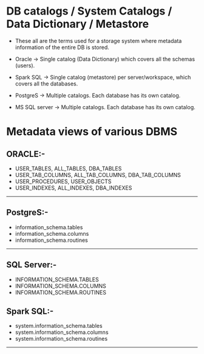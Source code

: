 # DB catalogs / System Catalogs / Data Dictionary / Metastore 

* These all are the terms used for a storage system where metadata information of the entire DB is stored. 

- Oracle → Single catalog (Data Dictionary) which covers all the schemas (users). 

- Spark SQL → Single catalog (metastore) per server/workspace, which covers all the databases.

- PostgreS → Multiple catalogs. Each database has its own catalog. 

- MS SQL server → Multiple catalogs. Each database has its own catalog. 





# Metadata views of various DBMS

## ORACLE:-
- USER_TABLES, ALL_TABLES, DBA_TABLES
- USER_TAB_COLUMNS, ALL_TAB_COLUMNS, DBA_TAB_COLUMNS
- USER_PROCEDURES, USER_OBJECTS
- USER_INDEXES, ALL_INDEXES, DBA_INDEXES
------------------------------------------------------
 
## PostgreS:-
- information_schema.tables
- information_schema.columns
- information_schema.routines
------------------------------------------------------

## SQL Server:-
- INFORMATION_SCHEMA.TABLES
- INFORMATION_SCHEMA.COLUMNS
- INFORMATION_SCHEMA.ROUTINES
 
## Spark SQL:-
- system.information_schema.tables
- system.information_schema.columns
- system.information_schema.routines
------------------------------------------------------
